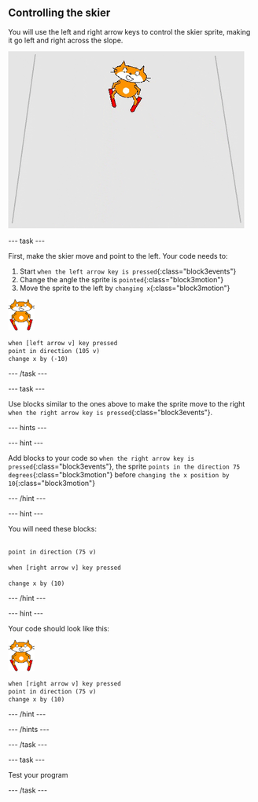 ## Controlling the skier

You will use the left and right arrow keys to control the skier sprite, making it go left and right across the slope.

![skier moving](images/skier_moving.gif)

--- task ---

First, make the skier move and point to the left. Your code needs to:

1. Start `when the left arrow key is pressed`{:class="block3events"}
1. Change the angle the sprite is `pointed`{:class="block3motion"}
1. Move the sprite to the left by `changing x`{:class="block3motion"}

![skier sprite](images/skier_sprite_small.png)

```blocks3
when [left arrow v] key pressed
point in direction (105 v)
change x by (-10)
```

--- /task ---

--- task ---

Use blocks similar to the ones above to make the sprite move to the right `when the right arrow key is pressed`{:class="block3events"}.

--- hints ---

--- hint ---

Add blocks to your code so `when the right arrow key is pressed`{:class="block3events"}, the sprite `points in the direction 75 degrees`{:class="block3motion"} before `changing the x position by 10`{:class="block3motion"}

--- /hint ---

--- hint ---

You will need these blocks:

```blocks3

point in direction (75 v)

when [right arrow v] key pressed

change x by (10)
```

--- /hint ---

--- hint ---

Your code should look like this:

![skier sprite](images/skier_sprite_small.png)

```blocks3
when [right arrow v] key pressed
point in direction (75 v)
change x by (10)
```

--- /hint ---

--- /hints ---

--- /task ---

--- task ---

Test your program

--- /task ---